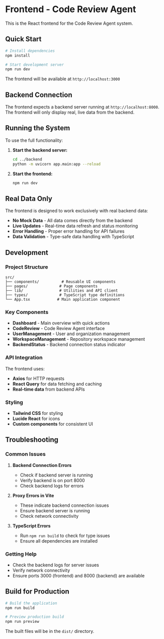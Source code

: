 # Frontend - Code Review Agent

This is the React frontend for the Code Review Agent system.

## Quick Start

```bash
# Install dependencies
npm install

# Start development server
npm run dev
```

The frontend will be available at `http://localhost:3000`

## Backend Connection

The frontend expects a backend server running at `http://localhost:8000`. The frontend will only display real, live data from the backend.

## Running the System

To use the full functionality:

1. **Start the backend server:**
   ```bash
   cd ../backend
   python -m uvicorn app.main:app --reload
   ```

2. **Start the frontend:**
   ```bash
   npm run dev
   ```

## Real Data Only

The frontend is designed to work exclusively with real backend data:

- **No Mock Data** - All data comes directly from the backend
- **Live Updates** - Real-time data refresh and status monitoring
- **Error Handling** - Proper error handling for API failures
- **Data Validation** - Type-safe data handling with TypeScript

## Development

### Project Structure

```
src/
├── components/          # Reusable UI components
├── pages/              # Page components
├── lib/                # Utilities and API client
├── types/              # TypeScript type definitions
└── App.tsx            # Main application component
```

### Key Components

- **Dashboard** - Main overview with quick actions
- **CodeReview** - Code Review Agent interface
- **UserManagement** - User and organization management
- **WorkspaceManagement** - Repository workspace management
- **BackendStatus** - Backend connection status indicator

### API Integration

The frontend uses:
- **Axios** for HTTP requests
- **React Query** for data fetching and caching
- **Real-time data** from backend APIs

### Styling

- **Tailwind CSS** for styling
- **Lucide React** for icons
- **Custom components** for consistent UI

## Troubleshooting

### Common Issues

1. **Backend Connection Errors**
   - Check if backend server is running
   - Verify backend is on port 8000
   - Check backend logs for errors

2. **Proxy Errors in Vite**
   - These indicate backend connection issues
   - Ensure backend server is running
   - Check network connectivity

3. **TypeScript Errors**
   - Run `npm run build` to check for type issues
   - Ensure all dependencies are installed

### Getting Help

- Check the backend logs for server issues
- Verify network connectivity
- Ensure ports 3000 (frontend) and 8000 (backend) are available

## Build for Production

```bash
# Build the application
npm run build

# Preview production build
npm run preview
```

The built files will be in the `dist/` directory.
